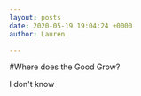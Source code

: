 ```yaml
---
layout: posts
date: 2020-05-19 19:04:24 +0000
author: Lauren

---
```

\#Where does the Good Grow?  
  
I don't know